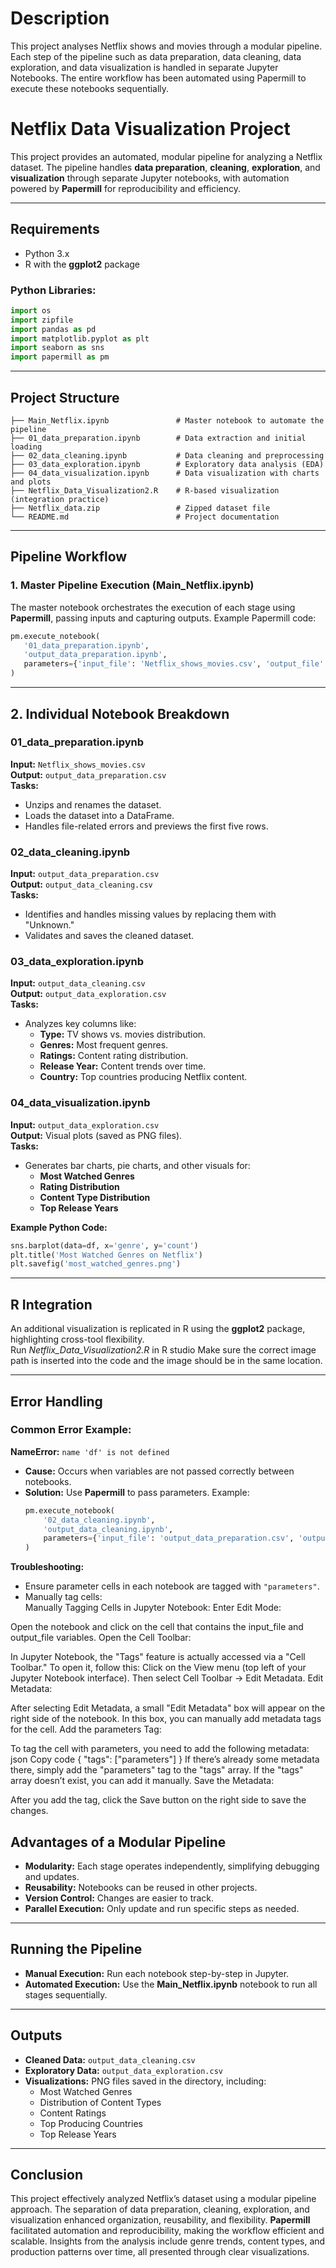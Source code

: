 # Description
This project analyses Netflix shows and movies through a modular pipeline. Each step of the pipeline such as data preparation, data cleaning, data exploration, and data visualization is handled in separate Jupyter Notebooks. The entire workflow has been automated using Papermill to execute these notebooks sequentially.

# Netflix Data Visualization Project  

This project provides an automated, modular pipeline for analyzing a Netflix dataset. The pipeline handles **data preparation**, **cleaning**, **exploration**, and **visualization** through separate Jupyter notebooks, with automation powered by **Papermill** for reproducibility and efficiency.  

---

## Requirements  

- Python 3.x  
- R with the **ggplot2** package  

### Python Libraries:  
```python  
import os  
import zipfile  
import pandas as pd  
import matplotlib.pyplot as plt  
import seaborn as sns  
import papermill as pm  
```  

---

## Project Structure  

```  
├── Main_Netflix.ipynb               # Master notebook to automate the pipeline  
├── 01_data_preparation.ipynb        # Data extraction and initial loading  
├── 02_data_cleaning.ipynb           # Data cleaning and preprocessing  
├── 03_data_exploration.ipynb        # Exploratory data analysis (EDA)  
├── 04_data_visualization.ipynb      # Data visualization with charts and plots  
├── Netflix_Data_Visualization2.R    # R-based visualization (integration practice)  
├── Netflix_data.zip                 # Zipped dataset file  
└── README.md                        # Project documentation  
```  

---

## Pipeline Workflow  

### **1. Master Pipeline Execution (Main_Netflix.ipynb)**  
The master notebook orchestrates the execution of each stage using **Papermill**, passing inputs and capturing outputs. Example Papermill code:  
```python  
pm.execute_notebook(  
   '01_data_preparation.ipynb',  
   'output_data_preparation.ipynb',  
   parameters={'input_file': 'Netflix_shows_movies.csv', 'output_file': 'output_data_preparation.csv'}  
)  
```  

---

## 2. Individual Notebook Breakdown  

### **01_data_preparation.ipynb**  
**Input:** `Netflix_shows_movies.csv`  
**Output:** `output_data_preparation.csv`  
**Tasks:**  
- Unzips and renames the dataset.  
- Loads the dataset into a DataFrame.  
- Handles file-related errors and previews the first five rows.  

### **02_data_cleaning.ipynb**  
**Input:** `output_data_preparation.csv`  
**Output:** `output_data_cleaning.csv`  
**Tasks:**  
- Identifies and handles missing values by replacing them with "Unknown."  
- Validates and saves the cleaned dataset.  

### **03_data_exploration.ipynb**  
**Input:** `output_data_cleaning.csv`  
**Output:** `output_data_exploration.csv`  
**Tasks:**  
- Analyzes key columns like:  
  - **Type:** TV shows vs. movies distribution.  
  - **Genres:** Most frequent genres.  
  - **Ratings:** Content rating distribution.  
  - **Release Year:** Content trends over time.  
  - **Country:** Top countries producing Netflix content.  

### **04_data_visualization.ipynb**  
**Input:** `output_data_exploration.csv`  
**Output:** Visual plots (saved as PNG files).  
**Tasks:**  
- Generates bar charts, pie charts, and other visuals for:  
  - **Most Watched Genres**  
  - **Rating Distribution**  
  - **Content Type Distribution**  
  - **Top Release Years**  

**Example Python Code:**  
```python  
sns.barplot(data=df, x='genre', y='count')  
plt.title('Most Watched Genres on Netflix')  
plt.savefig('most_watched_genres.png')  
```  

---

## R Integration  

An additional visualization is replicated in R using the **ggplot2** package, highlighting cross-tool flexibility.  
Run *Netflix_Data_Visualization2.R* in R studio
Make sure the correct image path is inserted into the code and the image should be in the same location.

---

## Error Handling  

### Common Error Example:  
**NameError:** `name 'df' is not defined`  
- **Cause:** Occurs when variables are not passed correctly between notebooks.  
- **Solution:** Use **Papermill** to pass parameters. Example:  
  ```python  
  pm.execute_notebook(  
      '02_data_cleaning.ipynb',  
      'output_data_cleaning.ipynb',  
      parameters={'input_file': 'output_data_preparation.csv', 'output_file': 'output_data_cleaning.csv'}  
  )  
  ```  

**Troubleshooting:**  
- Ensure parameter cells in each notebook are tagged with `"parameters"`.  
- Manually tag cells:  
Manually Tagging Cells in Jupyter Notebook:
Enter Edit Mode:

Open the notebook and click on the cell that contains the input_file and output_file variables.
Open the Cell Toolbar:

In Jupyter Notebook, the "Tags" feature is actually accessed via a "Cell Toolbar." To open it, follow this:
Click on the View menu (top left of your Jupyter Notebook interface).
Then select Cell Toolbar → Edit Metadata.
Edit Metadata:

After selecting Edit Metadata, a small "Edit Metadata" box will appear on the right side of the notebook.
In this box, you can manually add metadata tags for the cell.
Add the parameters Tag:

To tag the cell with parameters, you need to add the following metadata:
json
Copy code
{
    "tags": ["parameters"]
}
If there’s already some metadata there, simply add the "parameters" tag to the "tags" array. If the "tags" array doesn’t exist, you can add it manually.
Save the Metadata:

After you add the tag, click the Save button on the right side to save the changes.

## Advantages of a Modular Pipeline  

- **Modularity:** Each stage operates independently, simplifying debugging and updates.  
- **Reusability:** Notebooks can be reused in other projects.  
- **Version Control:** Changes are easier to track.  
- **Parallel Execution:** Only update and run specific steps as needed.  

---

## Running the Pipeline  

- **Manual Execution:** Run each notebook step-by-step in Jupyter.  
- **Automated Execution:** Use the **Main_Netflix.ipynb** notebook to run all stages sequentially.  

---

## Outputs  

- **Cleaned Data:** `output_data_cleaning.csv`  
- **Exploratory Data:** `output_data_exploration.csv`  
- **Visualizations:** PNG files saved in the directory, including:  
  - Most Watched Genres  
  - Distribution of Content Types  
  - Content Ratings  
  - Top Producing Countries  
  - Top Release Years  

---

## Conclusion  

This project effectively analyzed Netflix’s dataset using a modular pipeline approach. The separation of data preparation, cleaning, exploration, and visualization enhanced organization, reusability, and flexibility. **Papermill** facilitated automation and reproducibility, making the workflow efficient and scalable. Insights from the analysis include genre trends, content types, and production patterns over time, all presented through clear visualizations.

